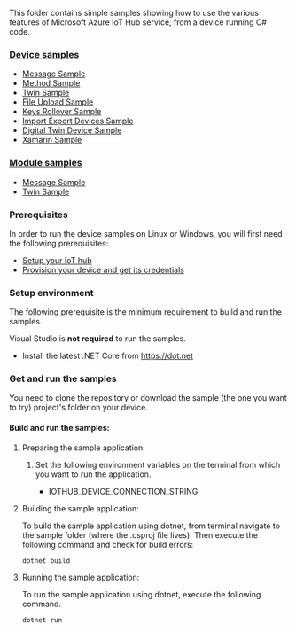 
This folder contains simple samples showing how to use the various features of Microsoft Azure IoT Hub service, from a device running C# code.

### [Device samples][device-samples]
* [Message Sample][d-message-sample]
* [Method Sample][d-method-sample]
* [Twin Sample][d-twin-sample]
* [File Upload Sample][d-file-upload-sample]
* [Keys Rollover Sample][d-keys-rollover-sample]
* [Import Export Devices Sample][d-import-export-devices-sample]
* [Digital Twin Device Sample][d-pnp-sample]
* [Xamarin Sample][d-xamarin-sample]

### [Module samples][module-samples]
* [Message Sample][m-message-sample]
* [Twin Sample][m-twin-sample]

### Prerequisites
In order to run the device samples on Linux or Windows, you will first need the following prerequisites:
* [Setup your IoT hub][lnk-setup-iot-hub]
* [Provision your device and get its credentials][lnk-manage-iot-device]

### Setup environment

The following prerequisite is the minimum requirement to build and run the samples. 

Visual Studio is **not required** to run the samples.

- Install the latest .NET Core from https://dot.net

### Get and run the samples
You need to clone the repository or download the sample (the one you want to try) project's folder on your device.

#### Build and run the samples:
1. Preparing the sample application:
   1. Set the following environment variables on the terminal from which you want to run the application.

      * IOTHUB_DEVICE_CONNECTION_STRING

2. Building the sample application:

    To build the sample application using dotnet, from terminal navigate to the sample folder (where the .csproj file lives). Then execute the following command and check for build errors:

    ```
    dotnet build
    ```

3. Running the sample application:

	To run the sample application using dotnet, execute the following command.

    ```
    dotnet run
    ```

[device-samples]: https://github.com/Azure-Samples/azure-iot-samples-csharp/tree/master/iot-hub/Samples/device
[d-message-sample]: https://github.com/Azure-Samples/azure-iot-samples-csharp/tree/master/iot-hub/Samples/device/MessageSample
[d-method-sample]: https://github.com/Azure-Samples/azure-iot-samples-csharp/tree/master/iot-hub/Samples/device/MethodSample
[d-twin-sample]: https://github.com/Azure-Samples/azure-iot-samples-csharp/tree/master/iot-hub/Samples/device/TwinSample
[d-file-upload-sample]: https://github.com/Azure-Samples/azure-iot-samples-csharp/tree/master/iot-hub/Samples/device/FileUploadSample
[d-keys-rollover-sample]: https://github.com/Azure-Samples/azure-iot-samples-csharp/tree/master/iot-hub/Samples/device/KeysRolloverSample
[d-import-export-devices-sample]: https://github.com/Azure-Samples/azure-iot-samples-csharp/tree/master/iot-hub/Samples/device/ImportExportDevicesSample
[d-pnp-sample]: /iothub/device/samples/DigitalTwinDeviceSamples
[d-xamarin-sample]: https://github.com/Azure-Samples/azure-iot-samples-csharp/tree/master/iot-hub/Samples/device/XamarinSample

[module-samples]: https://github.com/Azure-Samples/azure-iot-samples-csharp/tree/master/iot-hub/Samples/module
[m-message-sample]: https://github.com/Azure-Samples/azure-iot-samples-csharp/tree/master/iot-hub/Samples/module/MessageSample
[m-twin-sample]: https://github.com/Azure-Samples/azure-iot-samples-csharp/tree/master/iot-hub/Samples/module/TwinSample

[lnk-setup-iot-hub]: https://aka.ms/howtocreateazureiothub
[lnk-manage-iot-device]: https://github.com/Azure/azure-iot-device-ecosystem/blob/master/setup_iothub.md#create-new-device-in-the-iot-hub-device-identity-registry